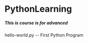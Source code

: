 # PythonLearning

<h5> This is course is for advanced</h5>

<p>hello-world.py -- First Python Program </p>
